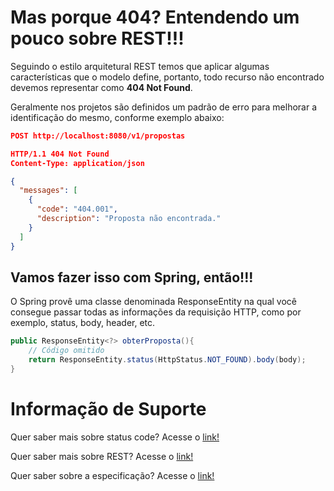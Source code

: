 # Mas porque 404? Entendendo um pouco sobre REST!!!

Seguindo o estilo arquitetural REST temos que aplicar algumas características que o modelo define, portanto, todo recurso
não encontrado devemos representar como **404 Not Found**.

Geralmente nos projetos são definidos um padrão de erro para melhorar a identificação do mesmo, conforme exemplo abaixo:

```json
POST http://localhost:8080/v1/propostas

HTTP/1.1 404 Not Found
Content-Type: application/json

{
  "messages": [
    {
      "code": "404.001",
      "description": "Proposta não encontrada."
    }
  ]
}
```

## Vamos fazer isso com Spring, então!!!

O Spring provê uma classe denominada ResponseEntity na qual você consegue passar todas as informações da requisição HTTP, 
como por exemplo, status, body, header, etc.

```java
public ResponseEntity<?> obterProposta(){
    // Código omitido
    return ResponseEntity.status(HttpStatus.NOT_FOUND).body(body);
}
```

# Informação de Suporte

Quer saber mais sobre status code? Acesse o [link!](../informacao_suporte/rest-status.md)

Quer saber mais sobre REST? Acesse o [link!](https://restfulapi.net/)

Quer saber sobre a especificação? Acesse o [link!](https://tools.ietf.org/html/rfc7231#section-6.5.4)